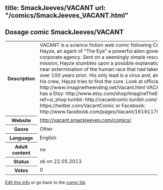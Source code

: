 title: SmackJeeves/VACANT
url: "/comics/SmackJeeves_VACANT.html"
---
Dosage comic SmackJeeves/VACANT
-----------------------------------------

<p id="msg"></p>
<script type="text/javascript">
if (window.location.search === '?edit_info_mail=sent_ok') {
  var elem = document.getElementById("msg");
  elem.innerHTML = 'Edited information sucessfully sent for review, which is usually done daily. Thanks!';
  elem.className = 'ok';
}
</script>
<table class="comicinfo">
<tr>
<th>Description</th><td>VACANT is a science fiction web comic following Commander Hayze, an agent of &quot;The Eye&quot; a powerful alien government/ corporate agency. Sent on a seemingly simple rescue mission, Hayze stumbles upon a possible explanation for the near extermination of the human race that had taken place over 100 years prior. His only lead is a virus and, along with his crew, Hayze tries to find the cure. Look at official site here: http://www.imaginetheending.net/Vacant.html VACANT also has a Etsy: http://www.etsy.com/shop/ImagineTheEnding?ref=si_shop tumblr: http://vacantcomic.tumblr.com/ twitter: https://twitter.com/VacantComic or Facebook: http://www.facebook.com/pages/Vacant/161911700538775</td>
</tr>
<tr>
<th>Website</th><td><a href="http://vacant.smackjeeves.com/comics/">http://vacant.smackjeeves.com/comics/</a></td>
</tr>
<tr>
<th>Genre</th><td>Other</td>
</tr>
<tr>
<th>Language</th><td>English</td>
</tr>
<tr>
<th>Adult content</th><td>no</td>
</tr>
<tr>
<th>Status</th><td>ok on 22.05.2013</td>
</tr>
<tr>
<th>Votes</th><td>0</td>
</tr>
</table>

[Edit this info](SmackJeeves_VACANT_edit.html) or go back to the [comic list](../comic-index.html).
